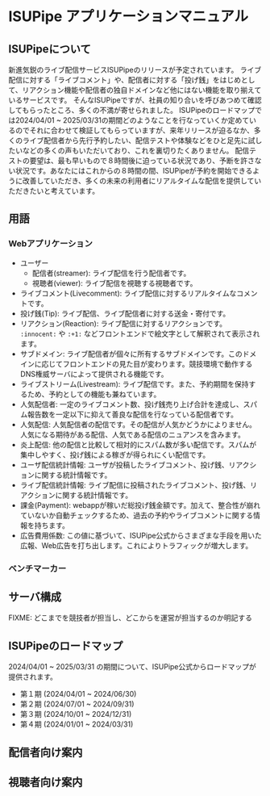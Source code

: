 
# ISUPipe アプリケーションマニュアル


## ISUPipeについて

新進気鋭のライブ配信サービスISUPipeのリリースが予定されています。
ライブ配信に対する「ライブコメント」や、配信者に対する「投げ銭」をはじめとして、リアクション機能や配信者の独自ドメインなど他にはない機能を取り揃えているサービスです。
そんなISUPipeですが、社員の知り合いを呼びあつめて確認してもらったところ、多くの不満が寄せられました。
ISUPipeのロードマップでは2024/04/01 ~ 2025/03/31の期間どのようなことを行なっていくか定めているのでそれに合わせて検証してもらっていますが、来年リリースが迫るなか、多くのライブ配信者から先行予約したい、配信テストや体験などをひと足先に試したいなどの多くの声もいただいており、これを裏切りたくありません。
配信テストの要望は、最も早いもので８時間後に迫っている状況であり、予断を許さない状況です。あなたにはこれからの８時間の間、ISUPipeが予約を開始できるように改善していただき、多くの未来の利用者にリアルタイムな配信を提供していただきたいと考えています。

## 用語

### Webアプリケーション

* ユーザー
  * 配信者(streamer): ライブ配信を行う配信者です。
  * 視聴者(viewer): ライブ配信を視聴する視聴者です。
* ライブコメント(Livecomment): ライブ配信に対するリアルタイムなコメントです。
* 投げ銭(Tip): ライブ配信、ライブ配信者に対する送金・寄付です。
* リアクション(Reaction): ライブ配信に対するリアクションです。 `:innocent:` や `:+1:` などフロントエンドで絵文字として解釈されて表示されます。
* サブドメイン: ライブ配信者が個々に所有するサブドメインです。このドメインに応じてフロントエンドの見た目が変わります。競技環境で動作するDNS権威サーバによって提供される機能です。
* ライブストリーム(Livestream): ライブ配信です。また、予約期間を保持するため、予約としての機能も兼ねています。
* 人気配信者: 一定のライブコメント数、投げ銭売り上げ合計を達成し、スパム報告数を一定以下に抑えて善良な配信を行なっている配信者です。
* 人気配信: 人気配信者の配信です。その配信が人気かどうかによりません。人気になる期待がある配信、人気である配信のニュアンスを含みます。
* 炎上配信: 他の配信と比較して相対的にスパム数が多い配信です。スパムが集中しやすく、投げ銭による稼ぎが得られにくい配信です。
* ユーザ配信統計情報: ユーザが投稿したライブコメント、投げ銭、リアクションに関する統計情報です。
* ライブ配信統計情報: ライブ配信に投稿されたライブコメント、投げ銭、リアクションに関する統計情報です。
* 課金(Payment): webappが稼いだ総投げ銭金額です。加えて、整合性が崩れていないか自動チェックするため、過去の予約やライブコメントに関する情報を持ちます。
* 広告費用係数: この値に基づいて、ISUPipe公式からさまざまな手段を用いた広報、Web広告を打ち出します。これによりトラフィックが増大します。

### ベンチマーカー


## サーバ構成

FIXME: どこまでを競技者が担当し、どこからを運営が担当するのか明記する


## ISUPipeのロードマップ

2024/04/01 ~ 2025/03/31 の期間について、ISUPipe公式からロードマップが提供されます。

* 第１期 (2024/04/01 ~ 2024/06/30)
* 第２期 (2024/07/01 ~ 2024/09/31)
* 第３期 (2024/10/01 ~ 2024/12/31)
* 第４期 (2024/01/01 ~ 2024/03/31)


## 配信者向け案内




## 視聴者向け案内






